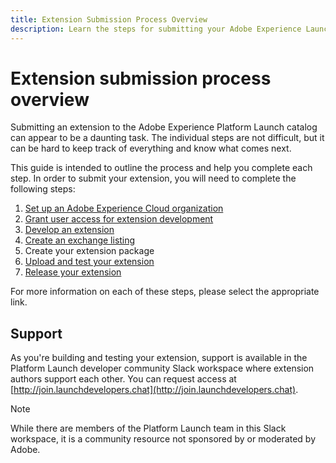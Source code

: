```yaml
---
title: Extension Submission Process Overview
description: Learn the steps for submitting your Adobe Experience Launch extension from development to release.
---
```


# Extension submission process overview

Submitting an extension to the Adobe Experience Platform Launch catalog can appear to be a daunting task.  The individual steps are not difficult, but it can be hard to keep track of everything and know what comes next.

This guide is intended to outline the process and help you complete each step.  In order to submit your extension, you will need to complete the following steps:

1. [Set up an Adobe Experience Cloud organization](./setup.md)
1. [Grant user access for extension development](./access.md)
1. [Develop an extension](./develop.md)
1. [Create an exchange listing](./create-listing.md)
1. Create your extension package
1. [Upload and test your extension](./upload-and-test.md)
1. [Release your extension](./release.md)

For more information on each of these steps, please select the appropriate link.

## Support

As you're building and testing your extension, support is available in the Platform Launch developer community Slack workspace where extension authors support each other. You can request access at [http://join.launchdevelopers.chat](http://join.launchdevelopers.chat). 

>[!NOTE]
>
>While there are members of the Platform Launch team in this Slack workspace, it is a community resource not sponsored by or moderated by Adobe.